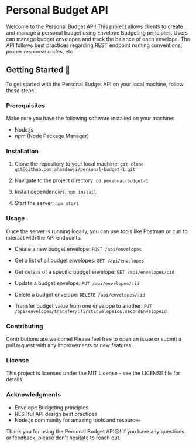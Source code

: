 
# Personal Budget API

Welcome to the Personal Budget API! This project allows clients to create and manage a personal budget using Envelope Budgeting principles. Users can manage budget envelopes and track the balance of each envelope. The API follows best practices regarding REST endpoint naming conventions, proper response codes, etc.

## Getting Started 🚀

To get started with the Personal Budget API on your local machine, follow these steps:

### Prerequisites

Make sure you have the following software installed on your machine:

-   Node.js
-   npm (Node Package Manager)

### Installation

1.  Clone the repository to your local machine:
    `git clone git@github.com:ahmadawji/personal-budget-1.git` 
    
2.  Navigate to the project directory:
    `cd personal-budget-1` 
    
3.  Install dependencies:
    `npm install` 
    
4.  Start the server:
    `npm start` 
    

### Usage

Once the server is running locally, you can use tools like Postman or curl to interact with the API endpoints.

-   Create a new budget envelope:
    `POST /api/envelopes` 
    
-   Get a list of all budget envelopes:
    `GET /api/envelopes` 
    
-   Get details of a specific budget envelope:
    `GET /api/envelopes/:id` 
    
-   Update a budget envelope:
    `PUT /api/envelopes/:id` 
    
-   Delete a budget envelope:
    `DELETE /api/envelopes/:id`

-   Transfer budget value from one envelope to another:
    `PUT /api/envelopes/transfer/:firstEnvelopeId&:secondEnvelopeId` 

### Contributing

Contributions are welcome! Please feel free to open an issue or submit a pull request with any improvements or new features.

### License

This project is licensed under the MIT License - see the LICENSE file for details.

### Acknowledgments

-   Envelope Budgeting principles
-   RESTful API design best practices
-   Node.js community for amazing tools and resources

Thank you for using the Personal Budget API😄! If you have any questions or feedback, please don't hesitate to reach out.
